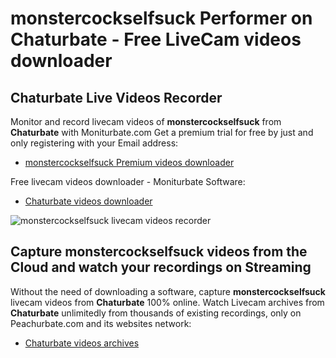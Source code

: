 # monstercockselfsuck Performer on Chaturbate - Free LiveCam videos downloader

## Chaturbate Live Videos Recorder

Monitor and record livecam videos of **monstercockselfsuck** from **Chaturbate** with Moniturbate.com
Get a premium trial for free by just and only registering with your Email address:
* [monstercockselfsuck Premium videos downloader](https://moniturbate.com/request-demo-licence-key.html)

Free livecam videos downloader - Moniturbate Software:
* [Chaturbate videos downloader](https://moniturbate.com/moniturbate-download-software.html)

![monstercockselfsuck livecam videos recorder](https://peachurnet.com/templates/moniturbate-software.png)


## Capture monstercockselfsuck videos from the Cloud and watch your recordings on Streaming

Without the need of downloading a software, capture **monstercockselfsuck** livecam videos from **Chaturbate** 100% online.
Watch Livecam archives from **Chaturbate** unlimitedly from thousands of existing recordings, only on Peachurbate.com and its websites network:
* [Chaturbate videos archives](https://peachurnet.com/)
